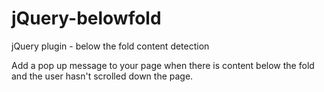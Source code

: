 jQuery-belowfold
================

jQuery plugin - below the fold content detection

Add a pop up message to your page when there is content below the fold and the user hasn't scrolled down the page.
